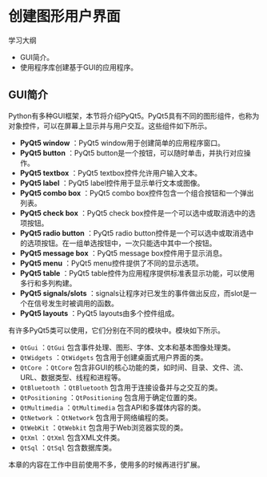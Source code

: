 # 创建图形用户界面

学习大纲

- GUI简介。
- 使用程序库创建基于GUI的应用程序。



## GUI简介

Python有多种GUI框架，本节将介绍PyQt5。PyQt5具有不同的图形组件，也称为对象控件，可以在屏幕上显示并与用户交互。这些组件如下所示。

- **PyQt5 window** ：PyQt5 window用于创建简单的应用程序窗口。
- **PyQt5 button** ：PyQt5 button是一个按钮，可以随时单击，并执行对应操作。
- **PyQt5 textbox** ：PyQt5 textbox控件允许用户输入文本。
- **PyQt5 label** ：PyQt5 label控件用于显示单行文本或图像。
- **PyQt5 combo box** ：PyQt5 combo box控件包含一个组合按钮和一个弹出列表。
- **PyQt5 check box** ：PyQt5 check box控件是一个可以选中或取消选中的选项按钮。
- **PyQt5 radio button** ：PyQt5 radio button控件是一个可以选中或取消选中的选项按钮。在一组单选按钮中，一次只能选中其中一个按钮。
- **PyQt5 message box** ：PyQt5 message box控件用于显示消息。
- **PyQt5 menu** ：PyQt5 menu控件提供了不同的显示选项。
- **PyQt5 table** ：PyQt5 table控件为应用程序提供标准表显示功能，可以使用多行和多列构建。
- **PyQt5 signals/slots** ：signals让程序对已发生的事件做出反应，而slot是一个在信号发生时被调用的函数。
- **PyQt5 layouts** ：PyQt5 layouts由多个控件组成。

有许多PyQt5类可以使用，它们分别在不同的模块中。模块如下所示。

- `QtGui` ：`QtGui` 包含事件处理、图形、字体、文本和基本图像处理类。
- `QtWidgets` ：`QtWidgets` 包含用于创建桌面式用户界面的类。
- `QtCore` ：`QtCore` 包含非GUI的核心功能的类，如时间、目录、文件、流、URL、数据类型、线程和进程等。
- `QtBluetooth` ：`QtBluetooth` 包含用于连接设备并与之交互的类。
- `QtPositioning` ：`QtPositioning` 包含用于确定位置的类。
- `QtMultimedia` ：`QtMultimedia` 包含API和多媒体内容的类。
- `QtNetwork` ：`QtNetwork` 包含用于网络编程的类。
- `QtWebKit` ：`QtWebkit` 包含用于Web浏览器实现的类。
- `QtXml` ：`QtXml` 包含XML文件类。
- `QtSql` ：`QtSql` 包含数据库类。



本章的内容在工作中目前使用不多，使用多的时候再进行扩展。

